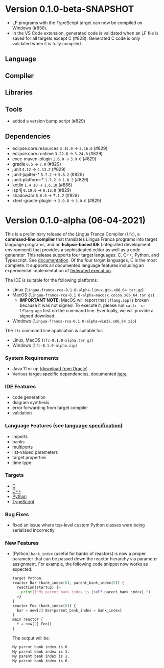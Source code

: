 # Version 0.1.0-beta-SNAPSHOT
- LF programs with the TypeScript target can now be compiled on Windows (#850).
- In the VS Code extension, generated code is validated when an LF file is saved for all targets except C (#828). Generated C code is only validated when it is fully compiled.

## Language

## Compiler

## Libraries

## Tools
 - added a version bump script (#829)

## Dependencies
 - eclipse.core.resources `3.15.0` -> `3.16.0` (#829)
 - eclipse.core.runtime `3.22.0` -> `3.24.0` (#829)
 - exec-maven-plugin `1.6.0` -> `3.0.0` (#829)
 - gradle `6.5` -> `7.0` (#829)
 - junit `4.12` -> `4.13.2` (#829)
 - junit-jupiter-* `5.7.2` -> `5.8.2` (#829)
 - junit-platform-* `1.7.2` -> `1.8.2` (#829)
 - kotlin `1.4.10` -> `1.6.10` (#866)
 - lsp4j `0.10.0` -> `0.12.0` (#829)
 - shadowJar `6.0.0` -> `7.1.2` (#829)
 - xtext-gradle-plugin -> `2.0.8` -> `3.0.0` (#829)
 
# Version 0.1.0-alpha (06-04-2021)
This is a preliminary release of the Lingua Franca Compiler (`lfc`), a **command-line compiler** that translates Lingua Franca programs into target language programs, and an **Eclipse-based IDE** (integrated development environment) that provides a sophisticated editor as well as a code generator. This release supports four target languages: C, C++, Python, and Typescript. See [documentation](https://github.com/icyphy/lingua-franca/wiki). Of the four target languages, C is the most complete. It supports all documented language features including an experimental implementation of [federated execution](https://github.com/icyphy/lingua-franca/wiki/Distributed-Execution).

The IDE is suitable for the following platforms:
- Linux (`lingua-franca-rca-0.1.0-alpha-linux.gtk.x86_64.tar.gz`)
- MacOS (`lingua-franca-rca-0.1.0-alpha-macosx.cocoa.x86_64.tar.gz`)
  - **IMPORTANT NOTE**: MacOS will report that `lflang.app` is broken because it was not signed. To execute it, please run `xattr -cr lflang.app` first on the command line. Eventually, we will provide a signed download.
- Windows (`lingua-franca-rca-0.1.0-alpha-win32.x86_64.zip`)

The `lfc` command line application is suitable for:
- Linux, MacOS (`lfc-0.1.0-alpha.tar.gz`)
- Windows (`lfc-0.1.0-alpha.zip`)

### System Requirements
- Java 11 or up ([download from Oracle](https://www.oracle.com/java/technologies/javase-jdk11-downloads.html))
- Various target-specific dependencies, documented [here](https://github.com/icyphy/lingua-franca/blob/7473ae1549c2b2aeed8f5469675f328d3984cb2c/REQUIREMENTS.md)
 
### IDE Features
- code generation
- diagram synthesis
- error forwarding from target compiler
- validation

### Language Features (see [language specification](https://github.com/icyphy/lingua-franca/wiki/Language-Specification))
- imports
- banks
- multiports
- list-valued parameters
- target properties
- time type

### Targets
- [C](https://github.com/icyphy/lingua-franca/wiki/Writing-Reactors-in-C)
- [C++](https://github.com/icyphy/lingua-franca/wiki/Writing-Reactors-in-Cpp)
- [Python](https://github.com/icyphy/lingua-franca/wiki/Writing-Reactors-in-Python)
- [TypeScript](https://github.com/icyphy/lingua-franca/wiki/Writing-Reactors-in-TypeScript)

### Bug Fixes
- fixed an issue where top-level custom Python classes were being serialized
  incorrectly

### New Features
- [Python] `bank_index` (useful for banks of reactors) is now a proper parameter
  that can be passed down the reactor hierarchy via parameter assignment. For
  example, the following code snippet now works as expected:
  ```Python
  target Python;
  reactor Bar (bank_index(0), parent_bank_index(0)) {
    reaction(startup) {= 
      print(f"My parent bank index is {self.parent_bank_index}.") 
    =}
  }
  reactor Foo (bank_index(0)) {
    bar = new[2] Bar(parent_bank_index = bank_index)
  }
  main reactor {
    f = new[2] Foo()
  }
  ```
  The output will be:

  ```bash
  My parent bank index is 0.
  My parent bank index is 1.
  My parent bank index is 1.
  My parent bank index is 0.
  ```
